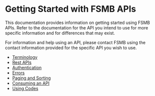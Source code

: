 # Getting Started with FSMB APIs

This documentation provides information on getting started using FSMB APIs. Refer to the documentation for the API you intend to use for more specific information and for differences that may exist. 

For information and help using an API, please contact FSMB using the contact information provided for the specific API you wish to use.

- [Terminology](docs/terminology.md)
- [Rest APIs](docs/rest.md)  
- [Authentication](docs/authentication.md)  
- [Errors](docs/errors.md)
- [Paging and Sorting](docs/paging-sorting.md)
- [Consuming an API](docs/consuming.md)
- [Using Codes](docs/codes/readme.md)
